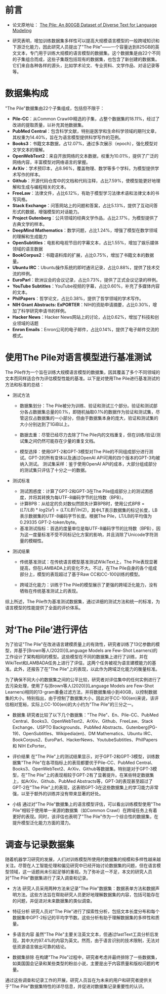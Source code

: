 # 前言

- 论文原地址： [The Pile: An 800GB Dataset of Diverse Text for Language Modeling](https://arxiv.org/abs/2101.00027)

- 研究表明，增加训练数据集多样性可以提高大规模语言模型的一般跨域知识和下游泛化能力，因此研究人员提出了"The Pile"——一个容量达到825GB的英文文本，专门用于训练大规模的语言模型的数据集。这个数据集是由22个不同的子集组合而成，这些子集既包括现有的数据集，也包含了新创建的数据集。它们来自各种各样的源头，比如学术论文、专业资料、文学作品、对话记录等等。
  

# 数据集构成

"The Pile"数据集由22个子集组成，包括但不限于：
- **Pile-CC**：从Common Crawl中精选的子集，占整个数据集的18.11%，经过了改进的提取质量，以补充其他数据集。
- **PubMed Central**：包含科学文献，特别是医学和生命科学领域的期刊文章，其权重为14.40%，旨在为语言模型提供科学写作的范例。
- **Books3**：书籍文本数据，占12.07%，通过多次展示（epoch），强化模型对文学文本的理解。
- **OpenWebText2**：来自开放网络的文本数据，权重为10.01%，提供了广泛的网络内容，丰富模型对网络语言的掌握。
- **ArXiv**：学术预印本，占8.96%，覆盖物理、数学等多个学科，为模型提供学术写作的样本。
- **Github**：开源代码仓库中的文档和代码注释，占比7.59%，使模型能更好地理解和生成与编程相关的文本。
- **FreeLaw**：法律文件，占比6.12%，有助于模型学习法律术语和法律文本的书写风格。
- **Stack Exchange**：问答网站上的问题和答案，占比5.13%，提供了互动问答形式的数据，增强模型的对话能力。
- **Project Gutenberg**：公共领域的经典文学作品，占比2.17%，为模型提供了古典文学的样本。
- **DeepMind Mathematics**：数学问题，占比1.24%，增强了模型在数学领域的理解和生成能力
- **OpenSubtitles**：电影和电视节目的字幕文本，占比1.55%，增加了娱乐媒体领域的语言数据
- **BookCorpus2**：书籍语料库的扩展，占比0.75%，增加了书籍文本的数据量。
- **Ubuntu IRC**：Ubuntu操作系统的即时通讯记录，占比0.88%，提供了技术交流的样例。
- **EuroParl**：欧洲议会的会议记录，占比0.73%，提供了正式会议记录的样例。
- **YouTube Subtitles**：YouTube视频的字幕，占比0.60%，补充了多媒体内容的文本。
- **PhilPapers**：哲学论文，占比0.38%，提供了哲学领域的学术写作。
- **NIH Grant Abstracts: ExPORTER**：NIH的资助申请摘要，占比0.30%，增加了科学研究申请书的样例。
- **Hacker News**：Hacker News网站上的讨论，占比0.62%，增加了科技和创业领域的话题
- **Enron Emails**：Enron公司的电子邮件，占比0.14%，提供了电子邮件交流的模式。

# 使用The Pile对语言模型进行基准测试
The Pile作为一个旨在训练大规模语言模型的数据集，因其覆盖了多个不同领域的文本而同样适合作为评估模型性能的基准。以下是对使用The Pile进行基准测试的方法和标准的总结：

- 测试方法

  - 数据集划分：The Pile被分为训练、验证和测试三个部分。验证和测试部分各占数据集总量的0.1%，即随机抽取0.1%的数据作为验证和测试集，尽管这仅占数据集的一小部分，但由于数据集本身的庞大，验证和测试集的大小分别达到了1GiB以上。
    
  - 数据去重：尽管已经尽力去除了The Pile内的文档重复，但在训练/验证/测试集之间仍然可能存在少量的重复文档。
    
  - 模型选择：使用GPT-2和GPT-3模型对The Pile的不同组成部分进行测试。GPT-2的所有变体以及通过OpenAI API可用的四个版本的GPT-3均被纳入测试。
    测试集采样：鉴于使用OpenAI API的成本，大部分组成部分的测试集只评估了十分之一的数据。
  
- 测试标准
  - 测试困惑度：计算了GPT-2和GPT-3在The Pile组成部分上的测试困惑度，并将其转换为每UTF-8编码字节的比特数（BPB）。
  - 计算BPB：从给定的负对数似然损失计算BPB时，使用公式$BPB=(LT/LB)*log2(e^l)=(LT/LB)^l/ln(2)$，其中LT表示数据集的标记长度，LB表示数据集的UTF-8编码字节长度。根据The Pile，LT/LB的平均值为0.29335 GPT-2-token/byte。
  - 基准测试指标：首选的度量单位是每UTF-8编码字节的比特数（BPB），因为这一度量标准不受不同标记化方案的影响，并且消除了Unicode字符测量的模糊性。
  
- 测试结果
  - 传统基准测试：在传统语言模型基准测试WikiText上，The Pile表现显著提高，但在LAMBADA上的变化不大。不过，在The Pile自身的各个组成部分上，模型的表现超过了基于Raw CC和CC-100训练的模型。
  
  - 跨域泛化能力：训练于The Pile的模型展示了更强的跨域泛化能力，没有牺牲在传统基准测试上的表现。
  

综上所述，The Pile作为基准测试数据集，通过详细的测试方法和统一的标准，为语言模型的性能提供了全面的评价体系。

# 对‘The Pile’进行评估
为了验证"The Pile"在改进语言建模质量上的有效性，研究者训练了13亿参数的模型，并基于[Brown等人(2020)](Language Models are Few-Shot Learners)的工作设计了架构相同的模型。这些模型在不同的数据集上进行了训练，并在WikiText和LAMBADA任务上进行了评估，这两个任务被视为语言建模能力的基准。此外，还报告了在"The Pile"上的表现，以此作为跨域泛化能力的衡量标准。

为了确保不同大小的数据集之间的公平比较，研究者对评估集中的任何实例进行了去污染处理，使用了与[Brown等人(2020)](Language Models are Few-Shot Learners)相同的13-gram重叠过滤方法，并将数据集缩小到40GB，以控制数据集的大小。特别指出，由于控制了数据集大小，因此对于CC-100(en)来说，该评估相对宽裕，实际上CC-100(en)的大小约为"The Pile"的三分之一。

- 数据集
    研究者比较了以下几个数据集："The Pile"、En、Pile-CC、PubMed Central、Books3、OpenWebText2、ArXiv、Github、FreeLaw、Stack Exchange、USPTO Backgrounds、PubMed Abstracts、Gutenberg(PG-19)、OpenSubtitles、Wikipedia(en)、DM Mathematics、Ubuntu IRC、BookCorpus2、EuroParl、HackerNews、YoutubeSubtitles、PhilPapers 和 NIH ExPorter。
  
- 评价结果
    在"The Pile"上的测试结果显示，对于GPT-2和GPT-3模型，训练数据集"The Pile"在各项指标上的表现都要优于Pile-CC、PubMed Central、Books3、OpenWebText2、ArXiv、Github等数据集。特别是对于GPT-3模型，在"The Pile"上的表现相较于GPT-2有了显著提升。在某些特定数据集上，如ArXiv、Github、PubMed Abstracts等，GPT-3的表现甚至超过了GPT-2在"The Pile"上的表现，这表明GPT-3在这些数据集上的学习能力非常强，以至于额外的训练并没有带来显著的好处。
  
- 小结
    通过对"The Pile"数据集上的语言模型评估，可以看出训练模型使用"The Pile"相较于使用单一来源的数据集（如Common Crawl）在跨域任务上有着更好的表现。同时，该评估也表明了"The Pile"作为一个综合性的数据集，在提升模型泛化能力方面的潜力。
# 调查与记录数据集
随着机器学习研究的发展，人们对训练模型所使用的数据集的规模和多样性越来越关注。尽管在人工智能伦理和偏见研究中已经开始讨论数据集的问题，但在语言模型领域，这一话题尚未引起足够的重视。为了弥补这一不足，本文的研究人员对"The Pile"数据集进行了深入调查和记录。
- 方法
  研究人员采用两种方法来记录"The Pile"数据集：数据表单方法和数据声明方法。这些方法旨在帮助研究人员更好地理解数据集的内容，包括可能存在的问题，并促进对未来数据集的类似调查。

- 特征分析
  研究人员对"The Pile"进行了探索性分析，包括文本长度分布和每个数据集中GPT-2标记的平均字节数。这些分析有助于理解数据集的多样性和质量。

- 多语言内容
  虽然"The Pile"主要关注英文文本，但通过fastText工具分析后发现，其中大约97.4%的内容为英文。然而，由于语言识别的技术限制，无法对低资源语言做出可靠的结论。

- 数据集排除
  在构建"The Pile"过程中，研究者考虑并最终排除了一些数据集，如美国国会记录和某些类型的粉丝小说，主要是出于内容质量和版权问题的考量。

通过这些调查和记录工作的开展，研究人员旨在为未来的用户和研究者提供关于"The Pile"数据集特性的详尽信息，并促进对数据集记录重要性的认识。



  

​    

